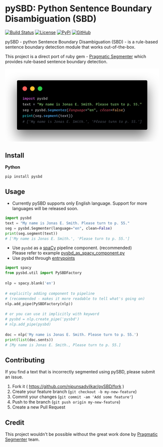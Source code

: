 # pySBD: Python Sentence Boundary Disambiguation (SBD)

[![Build Status](https://travis-ci.org/nipunsadvilkar/pySBD.svg?branch=master)](https://travis-ci.org/nipunsadvilkar/pySBD) [![License](https://img.shields.io/badge/license-MIT-brightgreen.svg?style=flat)](https://github.com/nipunsadvilkar/pySBD/blob/master/LICENSE) [![PyPi](https://img.shields.io/pypi/v/pysbd?color=blue&logo=pypi&logoColor=white)](https://pypi.python.org/pypi/pysbd) [![GitHub](https://img.shields.io/github/v/release/nipunsadvilkar/pySBD.svg?include_prereleases&logo=github&style=flat)](https://github.com/nipunsadvilkar/pySBD)

pySBD - python Sentence Boundary Disambiguation (SBD) - is a rule-based sentence boundary detection module that works out-of-the-box.

This project is a direct port of ruby gem - [Pragmatic Segmenter](https://github.com/diasks2/pragmatic_segmenter) which provides rule-based sentence boundary detection.

![pysbd_code](artifacts/pysbd_code.png?raw=true "pysbd_code")

## Install

**Python**

    pip install pysbd

## Usage

-   Currently pySBD supports only English language. Support for more languages will be released soon.

```python
import pysbd
text = "My name is Jonas E. Smith. Please turn to p. 55."
seg = pysbd.Segmenter(language="en", clean=False)
print(seg.segment(text))
# ['My name is Jonas E. Smith.', 'Please turn to p. 55.']
```

-   Use `pysbd` as a [spaCy](https://spacy.io/usage/processing-pipelines) pipeline component. (recommended)</br>Please refer to example [pysbd\_as\_spacy\_component.py](https://github.com/nipunsadvilkar/pySBD/blob/master/examples/pysbd_as_spacy_component.py)
- Use pysbd through [entrypoints](https://spacy.io/usage/saving-loading#entry-points-components)

```python
import spacy
from pysbd.util import PySBDFactory

nlp = spacy.blank('en')

# explicitly adding component to pipeline
# (recommended - makes it more readable to tell what's going on)
nlp.add_pipe(PySBDFactory(nlp))

# or you can use it implicitly with keyword
# pysbd = nlp.create_pipe('pysbd')
# nlp.add_pipe(pysbd)

doc = nlp('My name is Jonas E. Smith. Please turn to p. 55.')
print(list(doc.sents))
# [My name is Jonas E. Smith., Please turn to p. 55.]

```

## Contributing

If you find a text that is incorrectly segmented using pySBD, please submit an issue.

1.  Fork it ( https://github.com/nipunsadvilkar/pySBD/fork )
2.  Create your feature branch (`git checkout -b my-new-feature`)
3.  Commit your changes (`git commit -am 'Add some feature'`)
4.  Push to the branch (`git push origin my-new-feature`)
5.  Create a new Pull Request

## Credit

This project wouldn't be possible without the great work done by [Pragmatic Segmenter](https://github.com/diasks2/pragmatic_segmenter) team.
